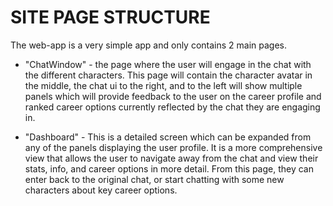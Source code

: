 # SITE PAGE STRUCTURE
The web-app is a very simple app and only contains 2 main pages. 

- "ChatWindow" - the page where the user will engage in the chat with the different characters. This page will contain the character avatar in the middle, the chat ui to the right, and to the left will show multiple panels which will provide feedback to the user on the career profile and ranked career options currently reflected by the chat they are engaging in.

- "Dashboard" - This is a detailed screen which can be expanded from any of the panels displaying the user profile. It is a more comprehensive view that allows the user to navigate away from the chat and view their stats, info, and career options in more detail. From this page, they can enter back to the original chat, or start chatting with some new characters about key career options.